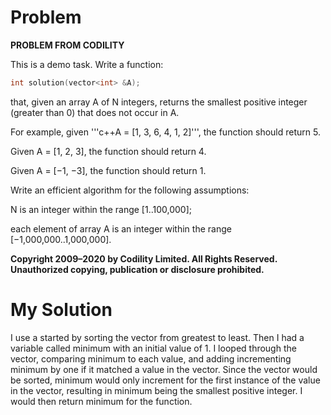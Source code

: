 # Problem

**PROBLEM FROM CODILITY**

This is a demo task.
Write a function:
```c++
int solution(vector<int> &A);
```
that, given an array A of N integers, returns the smallest positive integer (greater than 0) that does not occur in A.

For example, given '''c++A = [1, 3, 6, 4, 1, 2]''', the function should return 5.

Given A = [1, 2, 3], the function should return 4.

Given A = [−1, −3], the function should return 1.

Write an efficient algorithm for the following assumptions:

N is an integer within the range [1..100,000];

each element of array A is an integer within the range [−1,000,000..1,000,000].

**Copyright 2009–2020 by Codility Limited. All Rights Reserved. Unauthorized copying, publication or disclosure prohibited.**

# My Solution
I use a started by sorting the vector from greatest to least. Then I had a variable called minimum with an initial value of 1. I looped through the vector, comparing minimum to each value, and adding incrementing minimum by one if it matched a value in the vector. Since the vector would be sorted, minimum would only increment for the first instance of the value in the vector, resulting in minimum being the smallest positive integer. I would then return minimum for the function.
